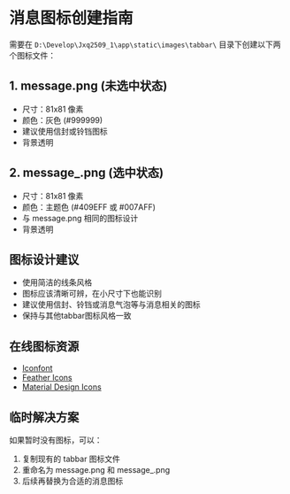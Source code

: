 # 消息图标创建指南

需要在 `D:\Develop\Jxq2509_1\app\static\images\tabbar\` 目录下创建以下两个图标文件：

## 1. message.png (未选中状态)
- 尺寸：81x81 像素
- 颜色：灰色 (#999999)
- 建议使用信封或铃铛图标
- 背景透明

## 2. message_.png (选中状态)
- 尺寸：81x81 像素
- 颜色：主题色 (#409EFF 或 #007AFF)
- 与 message.png 相同的图标设计
- 背景透明

## 图标设计建议
- 使用简洁的线条风格
- 图标应该清晰可辨，在小尺寸下也能识别
- 建议使用信封、铃铛或消息气泡等与消息相关的图标
- 保持与其他tabbar图标风格一致

## 在线图标资源
- [Iconfont](https://www.iconfont.cn/)
- [Feather Icons](https://feathericons.com/)
- [Material Design Icons](https://materialdesignicons.com/)

## 临时解决方案
如果暂时没有图标，可以：
1. 复制现有的 tabbar 图标文件
2. 重命名为 message.png 和 message_.png
3. 后续再替换为合适的消息图标

